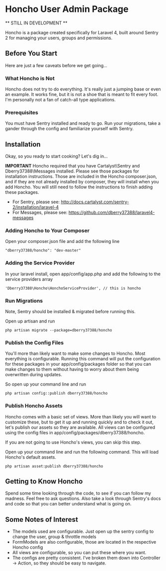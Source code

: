 # Honcho User Admin Package


** STILL IN DEVELOPMENT **

Honcho is a package created specifically for Laravel 4, built around Sentry 2 for managing your users,
groups and permissions.

## Before You Start
Here are just a few caveats before we get going...

### What Honcho is Not
Honcho does not try to do everything. It's really just a jumping base or even an example. It works fine,
but it is not a shoe that is meant to fit every foot. I'm personally not a fan of catch-all type applications.

### Prerequisites
You must have Sentry installed and ready to go. Run your migrations, take a gander through the config and
familiarize yourself with Sentry.


## Installation
Okay, so you ready to start cooking?  Let's dig in...

**IMPORTANT**
Honcho required that you have Cartalyst\Sentry and Dberry37388\Messages installed. Please see those
packages for installation instructions. Those are included in the Honcho composer.json, and if they
are not already installed by composer, they will install when you add Honcho. You will still need
to follow the instructions to finish adding these packages.

- For Sentry, please see: http://docs.cartalyst.com/sentry-2/installation/laravel-4
- For Messages, please see: https://github.com/dberry37388/laravel4-messages

### Adding Honcho to Your Composer
Open your composer.json file and add the following line

 ```
"dberry37388/honcho": "dev-master"
 ```

### Adding the Service Provider
In your laravel install, open app/config/app.php and add the following to the service providers array

```
'Dberry37388\Honcho\HonchoServiceProvider', // this is honcho
```

### Run Migrations
Note, Sentry should be installed & migrated before running this.

Open up artisan and run

```
php artisan migrate --package=dberry37388/honcho
```

### Publish the Config Files
You'll more than likely want to make some changes to Honcho. Most everything is configurable. Running
this command will put the configuration for these packages in your app/config/packages folder so that
you can make changes to them without having to worry about them being overwritten during updates.

So open up your command line and run

```
php artisan config::publish dberry37388/honcho
```

### Publish Honcho Assets
Honcho comes with a basic set of views. More than likely you will want to customize these, but to get
it up and running quickly and to check it out, let's publish our assets so they are available. All
views can be configured using the config files in app/config/packages/dberry37388/honcho.

If you are not going to use Honcho's views, you can skip this step.

Open up your command line and run the following command.  This will load Honcho's default assets.

```
php artisan asset:publish dberry37388/honcho
```

## Getting to Know Honcho
Spend some time looking through the code, to see if you can follow my madness. Feel free to ask questions.
Also take a look through Sentry's docs and code so that you can better understand what is going on.

## Some Notes of Interest
- The models used are configurable. Just open up the sentry config to change the user, group & throttle models
- FormModels are also configurable, those are located in the respective Honcho config
- All views are configurable, so you can put these where you want.
- The configs are pretty consistent. I've broken them down into Controller -> Action, so they should be easy to navigate.